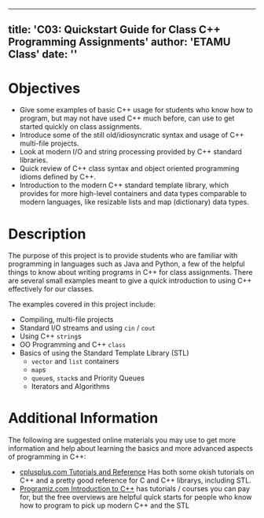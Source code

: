 
---
title: 'C03: Quickstart Guide for Class C++ Programming Assignments'
author: 'ETAMU Class'
date: ''
---

# Objectives

- Give some examples of basic C++ usage for students who know how to program, but may not have used
  C++ much before, can use to get started quickly on class assignments.
- Introduce some of the still old/idiosyncratic syntax and usage of C++ multi-file projects.
- Look at modern I/O and string processing provided by C++ standard libraries.
- Quick review of C++ class syntax and object oriented programming idioms defined by C++.
- Introduction to the modern C++ standard template library, which provides for more high-level
  containers and data types comparable to modern languages, like resizable lists and map (dictionary)
  data types.

# Description

The purpose of this project is to provide students who are familiar with programming in languages
such as Java and Python, a few of the helpful things to know about writing programs in C++ for
class assignments.  There are several small examples meant to give a quick introduction to using C++
effectively for our classes.  

The examples covered in this project include:

- Compiling, multi-file projects
- Standard I/O streams and using `cin` / `cout`
- Using C++ `string`s
- OO Programming and C++ `class`
- Basics of using the Standard Template Library (STL)
  - `vector` and `list` containers
  - `map`s
  - `queue`s, `stack`s and Priority Queues
  - Iterators and Algorithms

# Additional Information

The following are suggested online materials you may use to get more information and
help about learning the basics and more advanced aspects of programming in C++:

- [cplusplus.com Tutorials and Reference](https://cplusplus.com/) Has both some okish tutorials on C++
  and a pretty good reference for C and C++ librarys, including STL.
- [Programiz.com Introduction to C++](https://www.programiz.com/cpp-programming/getting-started) has
  tutorials / courses you can pay for, but the free overviews are helpful quick starts for
  people who know how to program to pick up modern C++ and the STL